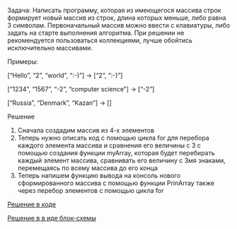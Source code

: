 Задача: 
Написать программу, которая из имеющегося массива строк формирует новый массив из строк, длина которых меньше, либо равна 3 символам. Первоначальный массив можно ввести с клавиатуры, 
либо задать на старте выполнения алгоритма. При решении не рекомендуется пользоваться коллекциями, лучше обойтись исключительно массивами.

Примеры:

[“Hello”, “2”, “world”, “:-)”] → [“2”, “:-)”]

[“1234”, “1567”, “-2”, “computer science”] → [“-2”]

[“Russia”, “Denmark”, “Kazan”] → []

Решение

1. Сначала создадим массив из 4-х элементов
2. Теперь нужно описать код с помощью цикла for для перебора каждого элемента массива и сравнения его величины с 3 c помощью создания 
функции myArray, которая будет перебирать каждый элемент массива, сравнивать его величину с 3мя знаками, перемещаясь по всему массива до его конца
3. Теперь напишем функцию вывода на консоль нового сформированного массива с помощью функции PrinArray также через перебор элементов 
с помощью цикла for

[Решение в коде](https://github.com/Vally1998/ItogKontrolR/blob/main/Program.cs)

[Решение в в иде блок-схемы](https://github.com/Vally1998/ItogKontrolR/blob/main/Диаграмма.drawio.png)



